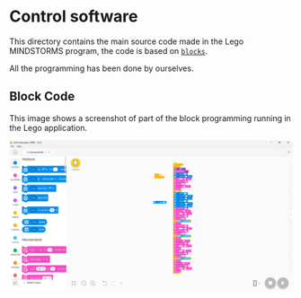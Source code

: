 Control software
====

This directory contains the main source code made in the Lego MINDSTORMS program, the code is based on [`blocks`](https://github.com/csvprobotica/WRO2024/blob/main/Cinnamon%20Roll/src/1_CinnamonRolls.llsp3).

All the programming has been done by ourselves.

## Block Code

This image shows a screenshot of part of the block programming running in the Lego application.

![Regular](https://github.com/csvprobotica/WRO2024/blob/main/Cinnamon%20Roll/src/2_CinnamonRolls._Code_Blocks.png)
